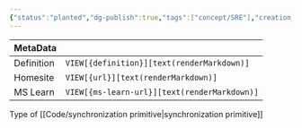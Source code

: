 ```yaml
---
{"status":"planted","dg-publish":true,"tags":["concept/SRE"],"creation_date":"2024-05-06 07:52","definition":"A synchronization primitive that can also be used for interprocess synchronization.","ms-learn-url":"https://learn.microsoft.com/en-us/dotnet/api/system.threading.mutex?view=net-8.0","url":"undefined","aliases":null,"permalink":"/concepts/mutex/","dgPassFrontmatter":true}
---
```



| MetaData   |                                              |
| ---------- | -------------------------------------------- |
| Definition | `VIEW[{definition}][text(renderMarkdown)]`   |
| Homesite   | `VIEW[{url}][text(renderMarkdown)]`          |
| MS Learn   | `VIEW[{ms-learn-url}][text(renderMarkdown)]` |
Type of [[Code/synchronization primitive\|synchronization primitive]]
